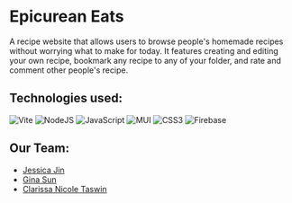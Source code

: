 # Epicurean Eats

A recipe website that allows users to browse people's homemade recipes without worrying what to make for today. It features creating and editing your own recipe,
bookmark any recipe to any of your folder, and rate and comment other people's recipe. 

## Technologies used:
![Vite](https://img.shields.io/badge/vite-%23646CFF.svg?style=for-the-badge&logo=vite&logoColor=white) ![NodeJS](https://img.shields.io/badge/node.js-6DA55F?style=for-the-badge&logo=node.js&logoColor=white) ![JavaScript](https://img.shields.io/badge/javascript-%23323330.svg?style=for-the-badge&logo=javascript&logoColor=%23F7DF1E) ![MUI](https://img.shields.io/badge/MUI-%230081CB.svg?style=for-the-badge&logo=mui&logoColor=white) ![CSS3](https://img.shields.io/badge/css3-%231572B6.svg?style=for-the-badge&logo=css3&logoColor=white) ![Firebase](https://img.shields.io/badge/firebase-%23039BE5.svg?style=for-the-badge&logo=firebase)

## Our Team:

 - [Jessica Jin](https://github.com/jingjinjessica)
 - [Gina Sun](https://github.com/ginasun28)
 - [Clarissa Nicole Taswin](https://github.com/Nicole308)
